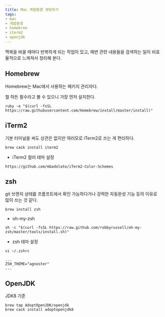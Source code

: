 ```yaml
---
title: Mac 개발환경 셋팅하기
tags:
- mac
- 개발환경
- homebrew
- iterm2
- openjdk
---
```


맥북을 바꿀 때마다 반복하게 되는 작업이 있고, 매번 관련 내용들을 검색하는 일이 비효율적으로 느껴져서 정리해 본다.

##  Homebrew

Homebrew는 Mac에서 사용하는 패키지 관리자다.

뭘 하든 필수라고 볼 수 있으니 가장 먼저 설치한다.

`ruby -e "$(curl -fsSL https://raw.githubusercontent.com/Homebrew/install/master/install)"`


## iTerm2

기본 터미널을 써도 상관은 없지만 여러모로 iTerm2로 쓰는 게 편리하다.

`brew cask install iterm2`

* iTerm2 컬러 테마 설정

`https://github.com/mbadolato/iTerm2-Color-Schemes`

## zsh

git 브랜치 상태를 프롬프트에서 확인 가능하다거나 강력한 자동완성 기능 등의 이유로 많이 쓰는 것 같다.

`brew install zsh`

* oh-my-zsh

`sh -c "$(curl -fsSL https://raw.github.com/robbyrussell/oh-my-zsh/master/tools/install.sh)"`


* zsh 테마 설정

`vi ~/.zshrc`

```
...
ZSH_THEME="agnoster"
...
```



## OpenJDK

JDK8 기준
```
brew tap AdoptOpenJDK/openjdk
brew cask install adoptopenjdk8
```
